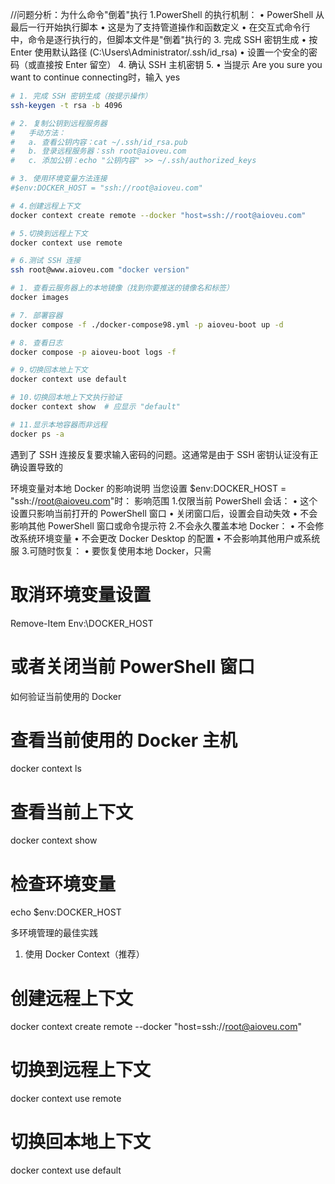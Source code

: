 
//问题分析：为什么命令"倒着"执行
1.PowerShell 的执行机制：
   • PowerShell 从最后一行开始执行脚本
   • 这是为了支持管道操作和函数定义
   • 在交互式命令行中，命令是逐行执行的，但脚本文件是"倒着"执行的
3. 完成 SSH 密钥生成
   • 按 Enter 使用默认路径 (C:\Users\Administrator/.ssh/id_rsa)
   • 设置一个安全的密码（或直接按 Enter 留空）
4. 确认 SSH 主机密钥 
5. • 当提示 Are you sure you want to continue connecting时，输入 yes



```bash
# 1. 完成 SSH 密钥生成（按提示操作）
ssh-keygen -t rsa -b 4096
```

```bash
# 2. 复制公钥到远程服务器
#   手动方法：
#   a. 查看公钥内容：cat ~/.ssh/id_rsa.pub
#   b. 登录远程服务器：ssh root@aioveu.com
#   c. 添加公钥：echo "公钥内容" >> ~/.ssh/authorized_keys
```

```bash
# 3. 使用环境变量方法连接
#$env:DOCKER_HOST = "ssh://root@aioveu.com"
```


```bash
# 4.创建远程上下文
docker context create remote --docker "host=ssh://root@aioveu.com"

```

```bash
# 5.切换到远程上下文
docker context use remote
```


```bash
# 6.测试 SSH 连接
ssh root@www.aioveu.com "docker version"
```

```bash
# 1. 查看云服务器上的本地镜像（找到你要推送的镜像名和标签）
docker images
```


```bash
# 7. 部署容器
docker compose -f ./docker-compose98.yml -p aioveu-boot up -d

```

```bash
# 8. 查看日志
docker compose -p aioveu-boot logs -f

```

```bash
# 9.切换回本地上下文
docker context use default
```

```bash
# 10.切换回本地上下文执行验证
docker context show  # 应显示 "default"
```

```bash
# 11.显示本地容器而非远程
docker ps -a 
```
 





遇到了 SSH 连接反复要求输入密码的问题。这通常是由于 SSH 密钥认证没有正确设置导致的


环境变量对本地 Docker 的影响说明
当您设置 $env:DOCKER_HOST = "ssh://root@aioveu.com"时：
影响范围
1.仅限当前 PowerShell 会话：
• 这个设置只影响当前打开的 PowerShell 窗口
• 关闭窗口后，设置会自动失效
• 不会影响其他 PowerShell 窗口或命令提示符
2.不会永久覆盖本地 Docker：
• 不会修改系统环境变量
• 不会更改 Docker Desktop 的配置
• 不会影响其他用户或系统服
3.可随时恢复：
• 要恢复使用本地 Docker，只需
# 取消环境变量设置
Remove-Item Env:\DOCKER_HOST
# 或者关闭当前 PowerShell 窗口


如何验证当前使用的 Docker
# 查看当前使用的 Docker 主机
docker context ls

# 查看当前上下文
docker context show

# 检查环境变量
echo $env:DOCKER_HOST

多环境管理的最佳实践
1. 使用 Docker Context（推荐）
# 创建远程上下文
docker context create remote --docker "host=ssh://root@aioveu.com"

# 切换到远程上下文
docker context use remote

# 切换回本地上下文
docker context use default